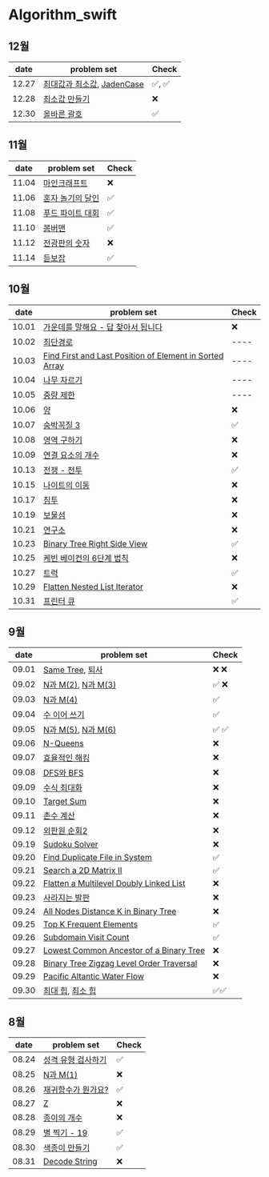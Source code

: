 # Algorithm_swift

## 12월
| date       | problem set          |Check |
| ---------- | -------------------- | ----  |
| 12.27 | [최대값과 최소값](https://school.programmers.co.kr/learn/courses/30/lessons/12939), [JadenCase](https://school.programmers.co.kr/learn/courses/30/lessons/12951) |✅, ✅ |
| 12.28 | [최소값 만들기](https://school.programmers.co.kr/learn/courses/30/lessons/12941) |❌  |
| 12.30 | [올바른 괄호](https://school.programmers.co.kr/learn/courses/30/lessons/12909) |✅ |

## 11월
| date       | problem set          |Check |
| ---------- | -------------------- | ----  |
| 11.04 | [마인크래프트](https://www.acmicpc.net/problem/18111) |❌ |
| 11.06 | [혼자 놀기의 달인](https://school.programmers.co.kr/learn/courses/30/lessons/131130) | ✅ |
| 11.08 | [푸드 파이트 대회](https://school.programmers.co.kr/learn/courses/30/lessons/134240) |  ✅ |
| 11.10 | [봄버맨](https://www.acmicpc.net/problem/16918) | ✅ |
| 11.12 | [전광판의 숫자](https://www.acmicpc.net/problem/16159) |❌ |
| 11.14 | [듣보잡](https://www.acmicpc.net/problem/1764) | ✅  |


## 10월
| date       | problem set          | Check |
| ---------- | -------------------- | ----  |
| 10.01 | [가운데를 말해요 - 답 찾아서  됩니다](https://www.acmicpc.net/problem/1655) | ❌ |
| 10.02 | [최단경로](https://www.acmicpc.net/problem/1753)  | ----  |
| 10.03 | [Find First and Last Position of Element in Sorted Array](https://leetcode.com/problems/find-first-and-last-position-of-element-in-sorted-array/) | ----  |
| 10.04 | [나무 자르기](https://www.acmicpc.net/problem/2805) | ----  |
| 10.05 | [중량 제한](https://www.acmicpc.net/problem/1939) | ----  |
| 10.06 | [양](https://www.acmicpc.net/problem/3184) | ❌ |
| 10.07 | [숨박꼭질 3](https://www.acmicpc.net/problem/13549) | ✅ |
| 10.08 | [영역 구하기](https://www.acmicpc.net/problem/2583) | ❌ |
| 10.09 | [연결 요소의 개수](https://www.acmicpc.net/problem/11724) | ❌ |
| 10.13 | [전쟁 - 전투](https://www.acmicpc.net/problem/1303) | ✅ |
| 10.15 | [나이트의 이동](https://www.acmicpc.net/problem/7562) | ❌ |
| 10.17 | [침투](https://www.acmicpc.net/problem/13565) | ❌ |
| 10.19 | [보물섬](https://www.acmicpc.net/problem/2589) | ❌ |
| 10.21 | [연구소](https://www.acmicpc.net/problem/14502) | ❌ |
| 10.23 | [Binary Tree Right Side View](https://leetcode.com/problems/binary-tree-right-side-view/)| ✅ |
| 10.25 | [케빈 베이컨의 6단계 법칙](https://www.acmicpc.net/problem/1389) | ❌ |
| 10.27 | [트럭](https://www.acmicpc.net/problem/13335) | ✅ |
| 10.29 | [Flatten Nested List Iterator](https://leetcode.com/problems/flatten-nested-list-iterator/) | ❌ |
| 10.31 | [프린터 큐](https://www.acmicpc.net/problem/1966) | ✅ |

## 9월 

| date       | problem set          | Check |
| ---------- | -------------------- | ----  |
| 09.01 | [Same Tree](https://leetcode.com/problems/same-tree/), [퇴사](https://www.acmicpc.net/problem/14501) | ❌ ❌ |
| 09.02 | [N과 M(2)](https://www.acmicpc.net/problem/15650), [N과 M(3)](https://www.acmicpc.net/problem/15651) | ✅ ❌ |
| 09.03 | [N과 M(4)](https://www.acmicpc.net/problem/15652) | ✅ |
| 09.04 | [수 이어 쓰기](https://www.acmicpc.net/problem/1748) | ✅ |
| 09.05 | [N과 M(5)](https://www.acmicpc.net/problem/15654), [N과 M(6)](https://www.acmicpc.net/problem/15655) | ✅ ✅ |
| 09.06 | [N-Queens](https://leetcode.com/problems/n-queens/) | ❌ |
| 09.07 | [효율적인 해킹](https://www.acmicpc.net/problem/1325) | ❌ |
| 09.08 | [DFS와 BFS](https://www.acmicpc.net/problem/1260) | ❌ |
| 09.09 | [수식 최대화](https://school.programmers.co.kr/learn/courses/30/lessons/67257) | ❌ |
| 09.10 | [Target Sum](https://leetcode.com/problems/target-sum/) | ❌ |
| 09.11 | [촌수 계산](https://www.acmicpc.net/problem/2644) | ❌ |
| 09.12 | [외판원 순회2](https://www.acmicpc.net/problem/10971) | ❌ |
| 09.19 | [Sudoku Solver](https://leetcode.com/problems/sudoku-solver/) | ❌ |
| 09.20 | [Find Duplicate File in System](https://leetcode.com/problems/find-duplicate-file-in-system/) | ✅ |
| 09.21 | [Search a 2D Matrix II](https://leetcode.com/problems/search-a-2d-matrix-ii/) | ✅ |
| 09.22 | [Flatten a Multilevel Doubly Linked List](https://leetcode.com/problems/flatten-a-multilevel-doubly-linked-list/) | ❌ |
| 09.23 | [사라지는 발판](https://school.programmers.co.kr/learn/courses/30/lessons/92345) | ❌ |
| 09.24 | [All Nodes Distance K in Binary Tree](https://leetcode.com/problems/all-nodes-distance-k-in-binary-tree/) | ❌ |
| 09.25 | [Top K Frequent Elements](https://leetcode.com/problems/top-k-frequent-elements/) | ✅ |
| 09.26 | [Subdomain Visit Count](https://leetcode.com/problems/subdomain-visit-count/description/) | ✅  |
| 09.27 | [Lowest Common Ancestor of a Binary Tree](https://leetcode.com/problems/lowest-common-ancestor-of-a-binary-tree/) | ❌ |
| 09.28 | [Binary Tree Zigzag Level Order Traversal](https://leetcode.com/problems/binary-tree-zigzag-level-order-traversal/) | ❌ |
| 09.29 | [Pacific Altantic Water Flow](https://leetcode.com/problems/pacific-atlantic-water-flow/) | ❌ |
| 09.30 | [최대 힙](https://www.acmicpc.net/problem/11279), [최소 힙](https://www.acmicpc.net/problem/1927) | ✅✅  |

## 8월

| date       | problem set          | Check |
| ---------- | -------------------- | ----- |
| 08.24    | [성격 유형 검사하기](https://school.programmers.co.kr/learn/courses/30/lessons/118666) | ✅ |
| 08.25    | [N과 M(1)](https://www.acmicpc.net/problem/15649) |❌ |
| 08.26    | [재귀함수가 뭔가요?](https://www.acmicpc.net/problem/17478)|✅ |
| 08.27    | [Z](https://www.acmicpc.net/problem/1074)|❌ |
| 08.28    | [종이의 개수](https://www.acmicpc.net/problem/1780) |❌ | 
| 08.29    | [별 찍기 - 19](https://www.acmicpc.net/problem/10994) | ✅ |
| 08.30    | [색종이 만들기](https://www.acmicpc.net/problem/2630) | ✅ |
| 08.31    | [Decode String](https://leetcode.com/problems/decode-string/) |❌ |
